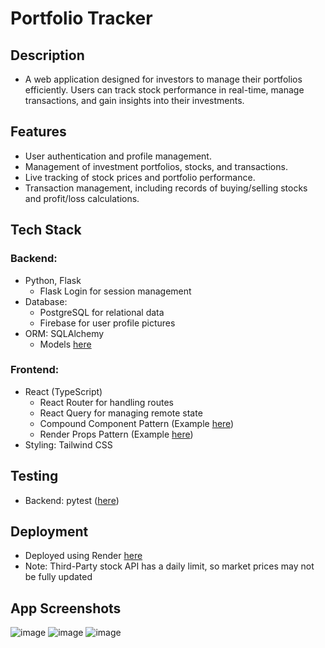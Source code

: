 # Portfolio Tracker

## Description

- A web application designed for investors to manage their portfolios efficiently. Users can track stock performance in real-time, manage transactions, and gain insights into their investments.

## Features

- User authentication and profile management.
- Management of investment portfolios, stocks, and transactions.
- Live tracking of stock prices and portfolio performance.
- Transaction management, including records of buying/selling stocks and profit/loss calculations.

## Tech Stack

### Backend:

- Python, Flask
  - Flask Login for session management
- Database:
  - PostgreSQL for relational data
  - Firebase for user profile pictures
- ORM: SQLAlchemy
  - Models [here](backend/flasktracker/models.py)

### Frontend:

- React (TypeScript)
  - React Router for handling routes
  - React Query for managing remote state
  - Compound Component Pattern (Example [here](frontend/src/components/Modal.tsx))
  - Render Props Pattern (Example [here](frontend/src/components/Table.tsx))
- Styling: Tailwind CSS

## Testing

- Backend: pytest ([here](backend/tests/))

## Deployment

- Deployed using Render [here](https://portfolio-tracker-klvl.onrender.com)
- Note: Third-Party stock API has a daily limit, so market prices may not be fully updated

## App Screenshots
![image](https://github.com/user-attachments/assets/ae9b14d0-fdd2-40e0-af44-a1692ad31a81)
![image](https://github.com/user-attachments/assets/880b1638-2468-40da-a148-73bc402dc771)
![image](https://github.com/user-attachments/assets/a9100695-db90-4dc9-a9f8-9574d3b2ffa2)


